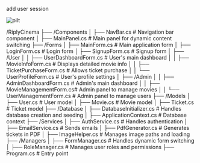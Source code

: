 add user session

![pilt](https://github.com/user-attachments/assets/06881904-dad2-4c3e-a0ae-a94397a8c52a)

/RiplyCinema
├── /Components
│   ├── NavBar.cs              # Navigation bar component
│   ├── MainPanel.cs           # Main panel for dynamic content switching
├── /Forms
│   ├── MainForm.cs            # Main application form
│   ├── LoginForm.cs           # Login form
│   ├── SignupForm.cs          # Signup form
│   ├── /User
│   │   ├── UserDashboardForm.cs  # User's main dashboard
│   │   ├── MovieInfoForm.cs      # Displays detailed movie info
│   │   ├── TicketPurchaseForm.cs # Allows ticket purchase
│   │   └── UserProfileForm.cs    # User's profile settings
│   ├── /Admin
│   │   ├── AdminDashboardForm.cs # Admin's main dashboard
│   │   ├── MovieManagementForm.cs# Admin panel to manage movies
│   │   └── UserManagementForm.cs # Admin panel to manage users
├── /Models
│   ├── User.cs                # User model
│   ├── Movie.cs               # Movie model
│   ├── Ticket.cs              # Ticket model
├── /Database
│   ├── DatabaseInitializer.cs # Handles database creation and seeding
│   ├── ApplicationContext.cs  # Database context
├── /Services
│   ├── AuthService.cs         # Handles authentication
│   ├── EmailService.cs        # Sends emails
│   ├── PdfGenerator.cs        # Generates tickets in PDF
│   ├── ImageHelper.cs         # Manages image paths and loading
├── /Managers
│   ├── FormManager.cs         # Handles dynamic form switching
│   ├── RoleManager.cs         # Manages user roles and permissions
├── Program.cs                 # Entry point
